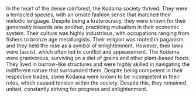 In the heart of the dense rainforest, the Kodama society thrived. They were a tentacled species, with an ornate fashion sense that matched their melodic language. Despite being a kraterocracy, they were known for their generosity towards one another, practicing mutualism in their economic system. Their culture was highly industrious, with occupations ranging from fishers to bronze age metallurgists. Their religion was rooted in paganism, and they held the rose as a symbol of enlightenment. However, their laws were fascist, which often led to conflict and appeasement. The Kodama were granivorous, surviving on a diet of grains and other plant-based foods. They lived in burrow-like structures and were highly skilled in navigating the indifferent nature that surrounded them. Despite being competent in their respective trades, some Kodama were known to be incompetent in their roles, which caused tension within the society. Despite this, they remained united, constantly striving for progress and enlightenment.